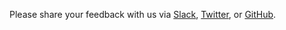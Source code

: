 Please share your feedback with us via [Slack](https://weaviate.io/slack), [Twitter](https://twitter.com/weaviate_io), or [GitHub](https://github.com/weaviate/weaviate).
